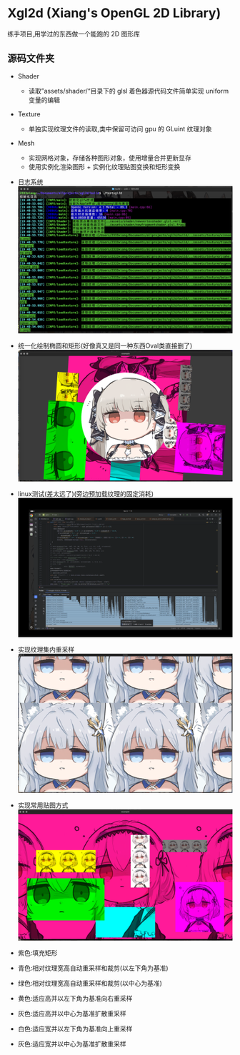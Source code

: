 # Xgl2d (Xiang's OpenGL 2D Library)

练手项目,用学过的东西做一个能跑的 2D 图形库

## 源码文件夹 
- Shader
  - 读取”assets/shader/“目录下的 glsl 着色器源代码文件简单实现 uniform 变量的编辑
- Texture
  - 单独实现纹理文件的读取,类中保留可访问 gpu 的 GLuint 纹理对象
- Mesh
  - 实现网格对象，存储各种图形对象，使用增量合并更新显存
  - 使用实例化渲染图形 + 实例化纹理贴图变换和矩形变换

- 日志系统
  ![log](logger.jpg)
- 统一化绘制椭圆和矩形(好像真又是同一种东西Oval类直接删了)
  ![oval](ovaltest.jpg)
- linux测试(差太远了)(旁边预加载纹理的固定消耗)
  ![linux](linuxcputime.jpg)
- 实现纹理集内重采样
  ![resample](resample.jpg)
- 实现常用贴图方式
  ![tex](texexample.jpg)
- 紫色:填充矩形
- 青色:相对纹理宽高自动重采样和裁剪(以左下角为基准)
- 绿色:相对纹理宽高自动重采样和裁剪(以中心为基准)
- 黄色:适应高并以左下角为基准向右重采样
- 灰色:适应高并以中心为基准扩散重采样
- 白色:适应宽并以左下角为基准向上重采样
- 灰色:适应宽并以中心为基准扩散重采样
